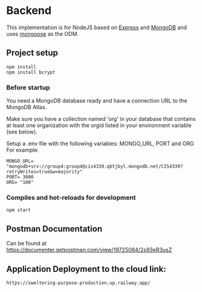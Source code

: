 # Backend

This implementation is for NodeJS based on [Express](https://expressjs.com/) and [MongoDB](https://www.mongodb.com/) and uses [mongoose](https://mongoosejs.com/) as the ODM.

## Project setup

    npm install
    npm install bcrypt

### Before startup
You need a MongoDB database ready and have a connection URL to the MongoDB Atlas.

Make sure you have a collection named 'org' in your database that contains at least one organization with the orgid listed in your environment variable (see below).

Setup a .env file with the following variables: MONGO_URL, PORT and ORG
For example: 

    MONGO_URL= "mongodb+srv://group4:group4@cis4339.qbtjbyl.mongodb.net/CIS4339?retryWrites=true&w=majority"
    PORT= 3000
    ORG= "100"

### Compiles and hot-reloads for development

    npm start

## Postman Documentation

Can be found at <https://documenter.getpostman.com/view/19725084/2s93eR3usZ>

## Application Deployment to the cloud link:

    https://sweltering-purpose-production.up.railway.app/
